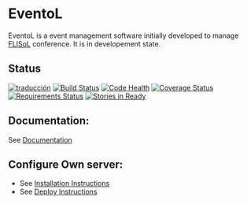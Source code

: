 EventoL
=======

EventoL is a event management software initially developed to manage [FLISoL](http://flisol.info/) conference.
It is in developement state.

Status
------
[![traducción](https://hosted.weblate.org/widgets/eventol/-/svg-badge.svg)](https://hosted.weblate.org/engage/eventol/?utm_source=widget)
[![Build Status](https://travis-ci.org/eventoL/eventoL.svg?branch=master)](https://travis-ci.org/eventoL/eventoL)
[![Code Health](https://landscape.io/github/eventoL/eventoL/master/landscape.svg?style=flat)](https://landscape.io/github/eventoL/eventoL/master)
[![Coverage Status](https://coveralls.io/repos/github/eventoL/eventoL/badge.svg?branch=master)](https://coveralls.io/github/eventoL/eventoL?branch=master)
[![Requirements Status](https://requires.io/github/eventoL/eventoL/requirements.svg?branch=master)](https://requires.io/github/eventoL/eventoL/requirements/?branch=master)
[![Stories in Ready](https://badge.waffle.io/eventoL/eventoL.svg?label=ready&title=Ready)](http://waffle.io/eventoL/eventoL)

Documentation:
--------------
See [Documentation](http://eventol.github.io/eventoL)

Configure Own server:
---------------------
- See [Installation Instructions](http://eventol.github.io/eventoL/#/en/installation)
- See [Deploy Instructions](http://eventol.github.io/eventoL/#/en/deploy)
